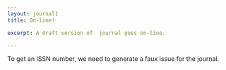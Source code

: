 ```yaml
---
layout: journal1
title: On-line!

excerpt: A draft version of  journal goes on-line.

---
```


To get an ISSN number, we need to generate a faux issue for the journal.
